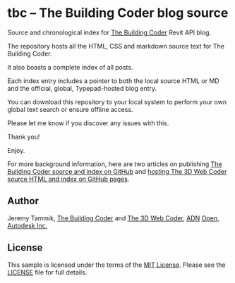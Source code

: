 # tbc &ndash; The Building Coder blog source

Source and chronological index for [The Building Coder](http://thebuildingcoder.typepad.com) Revit API blog.

The repository hosts all the HTML, CSS and markdown source text for The Building Coder.

It also boasts a complete index of all posts.

Each index entry includes a pointer to both the local source HTML or MD and the official, global, Typepad-hosted blog entry.

You can download this repository to your local system to perform your own global text search or ensure offline access.

Please let me know if you discover any issues with this.

Thank you!

Enjoy.

For more background information, here are two articles on
publishing [The Building Coder source and index on GitHub](http://thebuildingcoder.typepad.com/blog/2016/02/tbc-the-building-coder-source-and-index-on-github.html)
and [hosting The 3D Web Coder source HTML and index on GitHub pages](http://the3dwebcoder.typepad.com/blog/2015/03/hosting-a-node-server-on-heroku-pages-and-3d-web.html#2).


## Author

Jeremy Tammik,
[The Building Coder](http://thebuildingcoder.typepad.com) and
[The 3D Web Coder](http://the3dwebcoder.typepad.com),
[ADN](http://www.autodesk.com/adn)
[Open](http://www.autodesk.com/adnopen),
[Autodesk Inc.](http://www.autodesk.com)

## License

This sample is licensed under the terms of the [MIT License](http://opensource.org/licenses/MIT). Please see the [LICENSE](LICENSE) file for full details.
